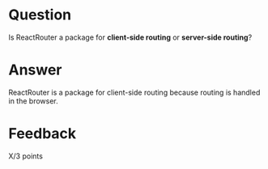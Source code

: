 # Question

Is ReactRouter a package for **client-side routing** or **server-side routing**?

# Answer
ReactRouter is a package for client-side routing because routing is handled in the browser.



# Feedback

X/3 points